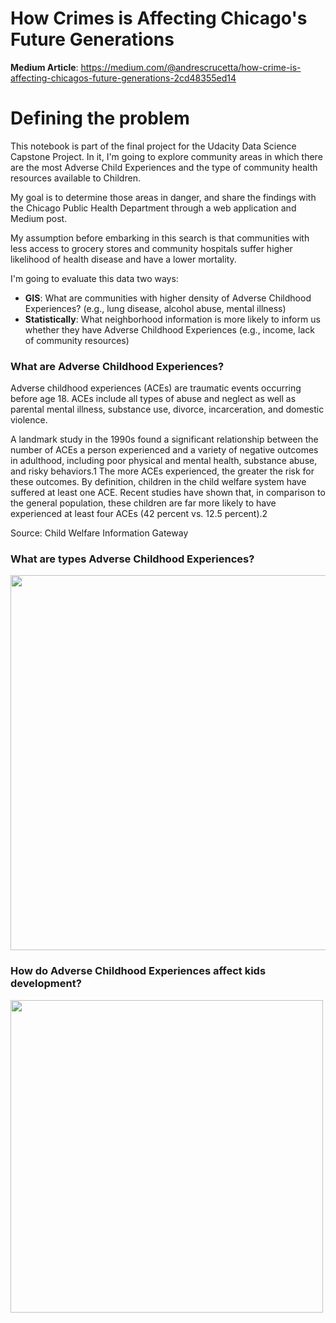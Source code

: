 # How Crimes is Affecting Chicago's Future Generations
**Medium Article**: https://medium.com/@andrescrucetta/how-crime-is-affecting-chicagos-future-generations-2cd48355ed14

# Defining the problem
This notebook is part of the final project for the Udacity Data Science Capstone Project. In it, I'm going to explore community areas in which there are the most Adverse Child Experiences and the type of community health resources available to Children.

My goal is to determine those areas in danger, and share the findings with the Chicago Public Health Department through a web application and Medium post.

My assumption before embarking in this search is that communities with less access to grocery stores and community hospitals suffer higher likelihood of health disease and have a lower mortality.

I'm going to evaluate this data two ways:
*   **GIS**: What are communities with higher density of Adverse Childhood Experiences? (e.g., lung disease, alcohol abuse, mental illness)
*   **Statistically**: What neighborhood information is more likely to inform us whether they have Adverse Childhood Experiences (e.g., income, lack of community resources)

### What are Adverse Childhood Experiences?

Adverse childhood experiences (ACEs) are traumatic events occurring before age 18. ACEs include all types of abuse and neglect as well as parental mental illness, substance use, divorce, incarceration, and domestic violence.

A landmark study in the 1990s found a significant relationship between the number of ACEs a person experienced and a variety of negative outcomes in adulthood, including poor physical and mental health, substance abuse, and risky behaviors.1 The more ACEs experienced, the greater the risk for these outcomes. By definition, children in the child welfare system have suffered at least one ACE. Recent studies have shown that, in comparison to the general population, these children are far more likely to have experienced at least four ACEs (42 percent vs. 12.5 percent).2

Source: Child Welfare Information Gateway

### What are types Adverse Childhood Experiences?
<div>
<img src="https://www.npr.org/assets/img/2015/02/20/aces-1_custom.jpg" width="600"/>
</div>

### How do Adverse Childhood Experiences affect kids development?
<div>
<img src="https://socialworksynergy.files.wordpress.com/2013/12/ace-pyramid-cdc.gif?w=369&zoom=2" width="500"/>
</div>
